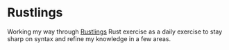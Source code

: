# Rustlings
Working my way through [Rustlings](https://github.com/rust-lang/rustlings) Rust exercise as a daily exercise to stay sharp on syntax and refine my knowledge in a few areas.
